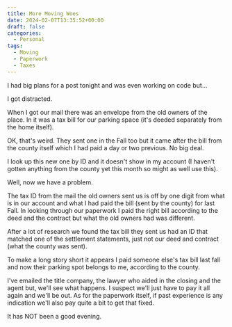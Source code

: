 ```yaml
---
title: More Moving Woes
date: 2024-02-07T13:35:52+00:00
draft: false
categories:
  - Personal
tags:
  - Moving
  - Paperwork
  - Taxes
---
```


I had big plans for a post tonight and was even working on code but...

I got distracted.

When I got our mail there was an envelope from the old owners of the place. In it was a tax bill for our parking space (it's deeded separately from the home itself).

OK, that's weird. They sent one in the Fall too but it came after the bill from the county itself which I had paid a day or two previous. No big deal.

I look up this new one by ID and it doesn't show in my account (I haven't gotten anything from the county yet this month so might as well use this).

Well, now we have a problem.

The tax ID from the mail the old owners sent us is off by one digit from what is in our account and what I had paid the bill (sent by the county) for last Fall. In looking through our paperwork I paid the right bill according to the deed and the contract but what the old owners had was different.

After a lot of research we found the tax bill they sent us had an ID that matched one of the settlement statements, just not our deed and contract (what the county was sent).

To make a long story short it appears I paid someone else's tax bill last fall and now their parking spot belongs to me, according to the county.

I've emailed the title company, the lawyer who aided in the closing and the agent but, we'll see what happens. I suspect we'll just have to pay it all again and we'll be out. As for the paperwork itself, if past experience is any indication we'll also pay quite a bit to get that fixed.

It has NOT been a good evening.